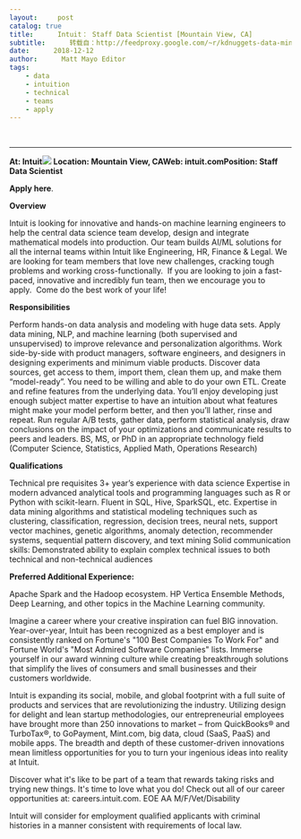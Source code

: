 ```yaml
---
layout:     post
catalog: true
title:      Intuit： Staff Data Scientist [Mountain View, CA]
subtitle:      转载自：http://feedproxy.google.com/~r/kdnuggets-data-mining-analytics/~3/YuiuvyUWkS0/12-12-intuit-staff-data-scientist.html
date:      2018-12-12
author:      Matt Mayo Editor
tags:
    - data
    - intuition
    - technical
    - teams
    - apply
---
```



  
 





---

**At: Intuit**![](http://feedproxy.google.com/jimg/intuit-logo.jpg)
**Location: Mountain View, CA****Web: intuit.com****Position: Staff Data Scientist**

**Apply here**.

**Overview**

Intuit is looking for innovative and hands-on machine learning engineers to help the central data science team develop, design and integrate mathematical models into production. Our team builds AI/ML solutions for all the internal teams within Intuit like Engineering, HR, Finance & Legal. We are looking for team members that love new challenges, cracking tough problems and working cross-functionally.  If you are looking to join a fast-paced, innovative and incredibly fun team, then we encourage you to apply.  Come do the best work of your life!

**Responsibilities**

Perform hands-on data analysis and modeling with huge data sets.
Apply data mining, NLP, and machine learning (both supervised and unsupervised) to improve relevance and personalization algorithms.
Work side-by-side with product managers, software engineers, and designers in designing experiments and minimum viable products.
Discover data sources, get access to them, import them, clean them up, and make them “model-ready”. You need to be willing and able to do your own ETL.
Create and refine features from the underlying data. You’ll enjoy developing just enough subject matter expertise to have an intuition about what features might make your model perform better, and then you’ll lather, rinse and repeat.
Run regular A/B tests, gather data, perform statistical analysis, draw conclusions on the impact of your optimizations and communicate results to peers and leaders.
BS, MS, or PhD in an appropriate technology field (Computer Science, Statistics, Applied Math, Operations Research)

**Qualifications**

Technical pre requisites
3+ year’s experience with data science
Expertise in modern advanced analytical tools and programming languages such as R or Python with scikit-learn.
Fluent in SQL, Hive, SparkSQL, etc.
Expertise in data mining algorithms and statistical modeling techniques such as clustering, classification, regression, decision trees, neural nets, support vector machines, genetic algorithms, anomaly detection, recommender systems, sequential pattern discovery, and text mining
Solid communication skills: Demonstrated ability to explain complex technical issues to both technical and non-technical audiences

**Preferred Additional Experience:**

Apache Spark and the Hadoop ecosystem.
HP Vertica
Ensemble Methods, Deep Learning, and other topics in the Machine Learning community.

Imagine a career where your creative inspiration can fuel BIG innovation. Year-over-year, Intuit has been recognized as a best employer and is consistently ranked on Fortune's "100 Best Companies To Work For" and Fortune World's "Most Admired Software Companies" lists. Immerse yourself in our award winning culture while creating breakthrough solutions that simplify the lives of consumers and small businesses and their customers worldwide.

Intuit is expanding its social, mobile, and global footprint with a full suite of products and services that are revolutionizing the industry. Utilizing design for delight and lean startup methodologies, our entrepreneurial employees have brought more than 250 innovations to market – from QuickBooks® and TurboTax®, to GoPayment, Mint.com, big data, cloud (SaaS, PaaS) and mobile apps. The breadth and depth of these customer-driven innovations mean limitless opportunities for you to turn your ingenious ideas into reality at Intuit.

Discover what it's like to be part of a team that rewards taking risks and trying new things. It's time to love what you do! Check out all of our career opportunities at: careers.intuit.com. EOE AA M/F/Vet/Disability

Intuit will consider for employment qualified applicants with criminal histories in a manner consistent with requirements of local law.






